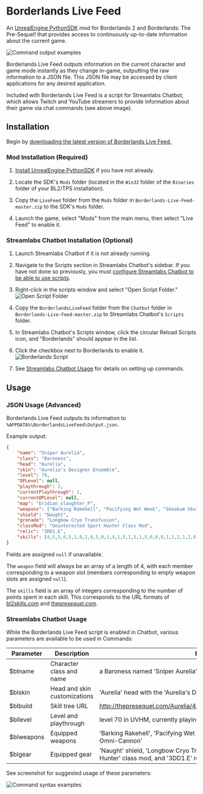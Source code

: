 # Borderlands Live Feed
An [UnrealEngine PythonSDK](https://github.com/bl-sdk/PythonSDK) mod for Borderlands 2 and Borderlands: The Pre-Sequel! that provides access to continuously up-to-date information about the current game.

![Command output examples](https://i.imgur.com/e52SQLX.png)

Borderlands Live Feed outputs information on the current character and game mode instantly as they change in-game, outputting the raw information to a JSON file. This JSON file may be accessed by client applications for any desired application.

Included with Borderlands Live Feed is a script for Streamlabs Chatbot, which allows Twitch and YouTube streamers to provide information about their game via chat commands (see above image).

## Installation

Begin by [downloading the latest version of Borderlands Live Feed.](https://github.com/mopioid/Borderlands-Live-Feed/archive/master.zip)

### Mod Installation (Required)

1. [Install UnrealEngine PythonSDK](https://github.com/bl-sdk/PythonSDK#installation) if you have not already.

2. Locate the SDK's `Mods` folder (located in the `Win32` folder of the `Binaries` folder of your BL2/TPS installation).

3. Copy the `LiveFeed` folder from the `Mods` folder in `Borderlands-Live-Feed-master.zip` to the SDK's `Mods` folder.

4. Launch the game, select "Mods" from the main menu, then select "Live Feed" to enable it.

### Streamlabs Chatbot Installation (Optional)

1. Launch Streamlabs Chatbot if it is not already running.

2. Navigate to the Scripts section in Streamlabs Chatbot's sidebar. If you have not done so previously, you must [configure Streamlabs Chatbot to be able to use scripts](https://streamlabs.com/content-hub/post/chatbot-scripts-desktop).

3. Right-click in the scripts window and select "Open Script Folder." ![Open Script Folder](https://i.imgur.com/otYQsbp.png)

4. Copy the `BorderlandsLiveFeed` folder from the `Chatbot` folder in `Borderlands-Live-Feed-master.zip` to Streamlabs Chatbot's `Scripts` folder.

5. In Streamlabs Chatbot's Scripts window, click the circular Reload Scripts icon, and "Borderlands" should appear in the list.

6. Click the checkbox next to Borderlands to enable it. ![Borderlands Script](https://i.imgur.com/ySmxeza.png)

7. See [Streamlabs Chatbot Usage](https://github.com/mopioid/Borderlands-Live-Feed#streamlabs-chatbot-usage) for details on setting up commands.

## Usage

### JSON Usage (Advanced)

Borderlands Live Feed outputs its information to `%APPDATA%\BorderlandsLiveFeed\Output.json`.

Example output:
```json
{
    "name": "Sniper Aurelia",
    "class": "Baroness",
    "head": "Aurelia",
    "skin": "Aurelia's Designer Ensemble",
    "level": 70,
    "OPLevel": null,
    "playthrough": 2,
    "currentPlaythrough": 1,
    "currentOPLevel": null,
    "map": "Eridian_slaughter_P",
    "weapons": ["Barking Rakehell", "Pacifying Wet Week", "Skookum Skullmasher", "Streamlined Omni-Cannon"],
    "shield": "Naught",
    "grenade": "Longbow Cryo Transfusion",
    "classMod": "Uninterested Sport Hunter Class Mod",
    "relic": "3DD1.E",
    "skills": [4,5,5,0,5,1,0,1,0,5,0,1,4,1,5,1,5,1,5,0,0,0,1,1,2,1,2,0,1,5,0,5,0,0,0,0,0]
}
```

Fields are assigned `null` if unavailable.

The `weapon` field will always be an array of a length of 4, with each member corresponding to a weapon slot (members corresponding to empty weapon slots are assigned `null`).

The `skills` field is an array of integers corresponding to the number of points spent in each skill. This corresponds to the URL formats of [bl2skills.com](https://bl2skills.com/vanilla.html) and [thepresequel.com](http://www.thepresequel.com/skill_calculator).

### Streamlabs Chatbot Usage

While the Borderlands Live Feed script is enabled in Chatbot, various parameters are available to be used in Commands:

| Parameter  | Description                  | Example output                                                                                                     |
|------------|------------------------------|--------------------------------------------------------------------------------------------------------------------|
| $blname    | Character class and name     | a Baroness named 'Sniper Aurelia'                                                                                  |
| $blskin    | Head and skin customizations | 'Aurelia' head with the 'Aurelia's Designer Ensemble' skin                                                         |
| $blbuild   | Skill tree URL               | http://thepresequel.com/Aurelia/4550510105014151515000112120150500000                                              |
| $bllevel   | Level and playthrough        | level 70 in UVHM, currently playing in TVHM                                                                        |
| $blweapons | Equipped weapons             | 'Barking Rakehell', 'Pacifying Wet Week', 'Skookum Skullmasher', and 'Streamlined Omni-Cannon'                     |
| $blgear    | Equipped gear                | 'Naught' shield, 'Longbow Cryo Transfusion' grenade mod, 'Uninterested Sport Hunter' class mod, and '3DD1.E' relic |

See screenshot for suggested usage of these parameters:

![Command syntax examples](https://i.imgur.com/dLx86Pg.png)
